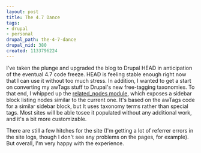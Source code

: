 ```yaml
--- 
layout: post
title: The 4.7 Dance
tags: 
- drupal
- personal
drupal_path: the-4-7-dance
drupal_nid: 380
created: 1133796224
---
```

I've taken the plunge and upgraded the blog to Drupal HEAD in anticipation of the eventual 4.7 code freeze. HEAD is feeling stable enough right now that I can use it without too much stress. In addition, I wanted to get a start on converting my awTags stuff to Drupal's new free-tagging taxonomies. To that end, I whipped up the <a href="http://drupal.org/node/39822">related_nodes module</a>, which exposes a sidebar block listing nodes similar to the current one. It's based on the awTags code for a similar sidebar block, but It uses taxonomy terms rather than special tags. Most sites will be able tosee it populated without any additional work, and it's a bit more customizable.



There are still a few hitches for the site (I'm getting a lot of referrer errors in the site logs, though I don't see any problems on the pages, for example). But overall, I'm very happy with the experience.
